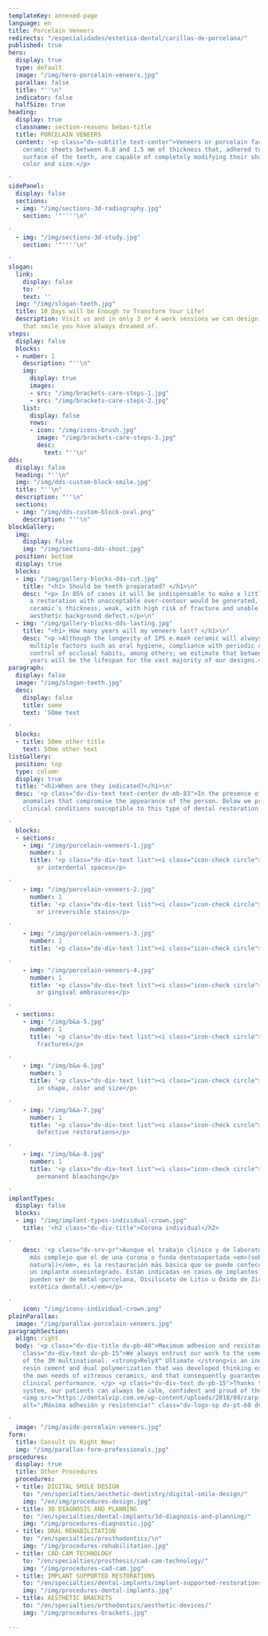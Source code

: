 ```yaml
---
templateKey: annexed-page
language: en
title: Porcelain Veneers
redirects: "/especialidades/estetica-dental/carillas-de-porcelana/"
published: true
hero:
  display: true
  type: default
  image: "/img/hero-porcelain-veneers.jpg"
  parallax: false
  title: "''\n"
  indicator: false
  halfSize: true
heading:
  display: true
  classname: section-reasons bebas-title
  title: PORCELAIN VENEERS
  content: '<p class="dv-subtitle text-center">Veneers or porcelain facets are thin
    ceramic sheets between 0.8 and 1.5 mm of thickness that, adhered to the front
    surface of the teeth, are capable of completely modifying their shape, texture,
    color and size.</p>

'
sidePanel:
  display: false
  sections:
  - img: "/img/sections-3d-radiography.jpg"
    section: '"''''\n"

'
  - img: "/img/sections-3d-study.jpg"
    section: '"''''\n"

'
slogan:
  link:
    display: false
    to: ''
    text: ''
  img: "/img/slogan-teeth.jpg"
  title: 10 Days will be Enough to Transform Your Life!
  description: Visit us and in only 3 or 4 work sessions we can design and create
    that smile you have always dreamed of.
steps:
  display: false
  blocks:
  - number: 1
    description: "''\n"
    img:
      display: true
      images:
      - src: "/img/brackets-care-steps-1.jpg"
      - src: "/img/brackets-care-steps-2.jpg"
    list:
      display: false
      rows:
      - icon: "/img/icons-brush.jpg"
        image: "/img/brackets-care-steps-3.jpg"
        desc:
          text: "''\n"
dds:
  display: false
  heading: "''\n"
  img: "/img/dds-custom-block-smile.jpg"
  title: "''\n"
  description: "''\n"
  sections:
  - img: "/img/dds-custom-block-oval.png"
    description: "''\n"
blockGallery:
  img:
    display: false
    img: "/img/sections-dds-shoot.jpg"
  position: bottom
  display: true
  blocks:
  - img: "/img/gallery-blocks-dds-cut.jpg"
    title: "<h1> Should be teeth preparated? </h1>\n"
    desc: "<p> In 85% of cases it will be indispensable to make a little wear. Otherwise,
      a restoration with unacceptable over-contour would be generated, or with insufficient
      ceramic´s thickness, weak, with high risk of fracture and unable to mask the
      aesthetic background defect.</p>\n"
  - img: "/img/gallery-blocks-dds-lasting.jpg"
    title: "<h1> How many years will my veneers last? </h1>\n"
    desc: "<p >Although the longevity of IPS e.max® ceramic will always depend on
      multiple factors such as oral hygiene, compliance with periodic checkups and
      control of occlusal habits, among others; we estimate that between 10 and 15
      years will be the lifespan for the vast majority of our designs.</p>\n"
paragraph:
  display: false
  image: "/img/slogan-teeth.jpg"
  desc:
    display: false
    title: some
    text: 'SOme text

'
  blocks:
  - title: SOme other title
    text: SOme other text
listGallery:
  position: top
  type: column
  display: true
  title: "<h1>When are they indicated?</h1>\n"
  desc: '<p class="dv-div-text text-center dv-mb-83">In the presence of aesthetic
    anomalies that compromise the appearance of the person. Below we present various
    clinical conditions susceptible to this type of dental restoration:</p>

'
  blocks:
  - sections:
    - img: "/img/porcelain-veneers-1.jpg"
      number: 1
      title: '<p class="dv-div-text list"><i class="icon-check circle"></i>Diastemas
        or interdental spaces</p>

'
    - img: "/img/porcelain-veneers-2.jpg"
      number: 1
      title: '<p class="dv-div-text list"><i class="icon-check circle"></i>Pigmentations
        or irreversible stains</p>

'
    - img: "/img/porcelain-veneers-3.jpg"
      number: 1
      title: '<p class="dv-div-text list"><i class="icon-check circle"></i>Mild malpositions</p>

'
    - img: "/img/porcelain-veneers-4.jpg"
      number: 1
      title: '<p class="dv-div-text list"><i class="icon-check circle"></i>Black triangles
        or gingival embrasures</p>

'
  - sections:
    - img: "/img/b&a-5.jpg"
      number: 1
      title: '<p class="dv-div-text list"><i class="icon-check circle"></i>Coronary
        fractures</p>

'
    - img: "/img/b&a-6.jpg"
      number: 1
      title: '<p class="dv-div-text list"><i class="icon-check circle"></i>Alterations
        in shape, color and size</p>

'
    - img: "/img/b&a-7.jpg"
      number: 1
      title: '<p class="dv-div-text list"><i class="icon-check circle"></i>Old or
        defective restorations</p>

'
    - img: "/img/b&a-8.jpg"
      number: 1
      title: '<p class="dv-div-text list"><i class="icon-check circle"></i>Need for
        permanent bleaching</p>

'
implantTypes:
  display: false
  blocks:
  - img: "/img/implant-types-individual-crown.jpg"
    title: '<h2 class="dv-div-title">Corona individual</h2>

'
    desc: '<p class="dv-srv-pr">Aunque el trabajo clínico y de laboratorio es mucho
      más complejo que el de una corona o funda dentosoportada <em>(sobre un diente
      natural)</em>, es la restauración más básica que se puede confeccionar sobre
      un implante oseointegrado. Están indicadas en casos de implantes unitarios y
      pueden ser de metal-porcelana, Disilicato de Litio u Óxido de Zirconio <em>(alta
      estética dental).</em></p>

'
    icon: "/img/icons-individual-crown.png"
plainParallax:
  image: "/img/parallax-porcelain-veneers.jpg"
paragraphSection:
  align: right
  body: '<p class="dv-div-title dv-pb-40">Maximum adhesion and resistance!</p> <p
    class="dv-div-text dv-pb-15">We always entrust our work to the cementing agents
    of the 3M multinational. <strong>RelyX™ Ultimate </strong>is an innovative adhesive
    resin cement and dual polymerization that was developed thinking exclusively about
    the own needs of vitreous ceramics, and that consequently guarantees us an excellent
    clinical performance. </p> <p class="dv-div-text dv-pb-15">Thanks to this new
    system, our patients can always be calm, confident and proud of their new smile.</p>
    <img src="https://dentalvip.com.ve/wp-content/uploads/2018/09/carp-img13.jpg"
    alt="¡Máxima adhesión y resistencia!" class="dv-logo-sp dv-pt-60 dv-logo-brand-mobile">

'
  image: "/img/aside-porcelain-veneers.jpg"
form:
  title: Consult Us Right Now!
  img: "/img/parallax-form-professionals.jpg"
procedures:
  display: true
  title: Other Procedures
  procedures:
  - title: DIGITAL SMILE DESIGN
    to: "/en/specialties/aesthetic-dentistry/digital-smile-design/"
    img: "/en/img/procedures-design.jpg"
  - title: 3D DIAGNOSIS AND PLANNING
    to: "/en/specialties/dental-implants/3d-diagnosis-and-planning/"
    img: "/img/procedures-diagnostic.jpg"
  - title: ORAL REHABILITATION
    to: "/en/specialties/prosthodontics/\n"
    img: "/img/procedures-rehabilitation.jpg"
  - title: CAD-CAM TECHNOLOGY
    to: "/en/specialties/prosthesis/cad-cam-technology/"
    img: "/img/procedures-cad-cam.jpg"
  - title: IMPLANT SUPPORTED RESTORATIONS
    to: "/en/specialties/dental-implants/implant-supported-restorations/"
    img: "/img/procedures-dental-implants.jpg"
  - title: AESTHETIC BRACKETS
    to: "/en/specialties/orthodontics/aesthetic-devices/"
    img: "/img/procedures-brackets.jpg"

---
```

